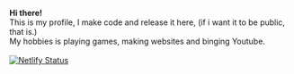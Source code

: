 **Hi there!**</br>
This is my profile, I make code and release it here, (if i want it to be public, that is.)</br>
My hobbies is playing games, making websites and binging Youtube.</br></br>
[![Netlify Status](https://api.netlify.com/api/v1/badges/54341e62-99c5-4d8f-b03f-f315d9ad8e0c/deploy-status)](https://app.netlify.com/sites/formuna/deploys)
